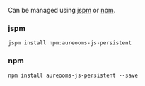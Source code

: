 Can be managed using
[jspm](http://jspm.io)
or [npm](https://github.com/npm/npm).

### jspm
```terminal
jspm install npm:aureooms-js-persistent
```

### npm
```terminal
npm install aureooms-js-persistent --save
```
